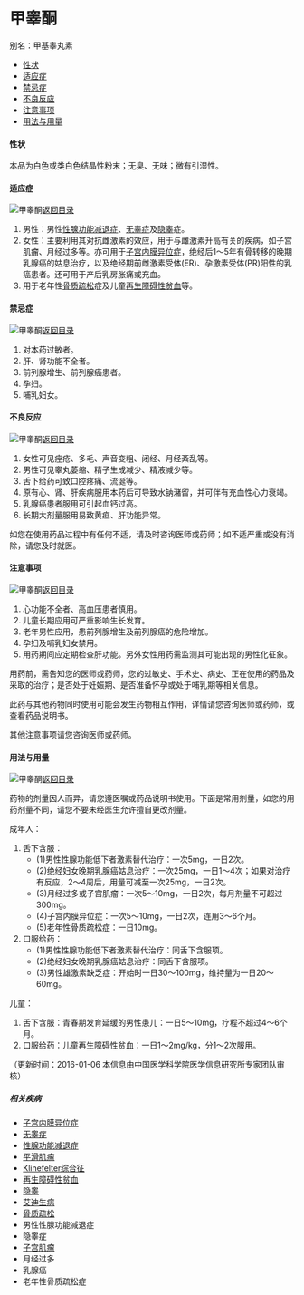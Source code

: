 # 甲睾酮

别名：甲基睾丸素

- [性状](#Character)
- [适应症](#Indications)
- [禁忌症](#Contraindication)
- [不良反应](#AdverseReaction)
- [注意事项](#Precaution)
- [用法与用量](#Dosage)

#### 性状

本品为白色或类白色结晶性粉末；无臭、无味；微有引湿性。

#### 适应症

![甲睾酮](http://www.chealth.org.cn/images/back.gif)[返回目录](#)

1. 男性：男性[性腺功能减退症](http://www.chealth.org.cn/mon/diseases/article/MA144006434.html)、[无睾症](http://www.chealth.org.cn/mon/diseases/article/MA144005300.html)及[隐睾](http://www.chealth.org.cn/mon/diseases/article/MA144001468.html)症。
2. 女性：主要利用其对抗雌激素的效应，用于与雌激素升高有关的疾病，如子宫肌瘤、月经过多等。亦可用于[子宫内膜异位症](http://www.chealth.org.cn/mon/diseases/article/MA144001934.html)，绝经后1～5年有骨转移的晚期乳腺癌的姑息治疗，以及绝经期前雌激素受体(ER)、孕激素受体(PR)阳性的乳癌患者。还可用于产后乳房胀痛或充血。
3. 用于老年性[骨质疏松](http://www.chealth.org.cn/mon/diseases/article/MA144000709.html)症及儿童[再生障碍性贫血](http://www.chealth.org.cn/mon/diseases/article/MA144000964.html)等。

#### 禁忌症

![甲睾酮](http://www.chealth.org.cn/images/back.gif)[返回目录](#)

1. 对本药过敏者。
2. 肝、肾功能不全者。
3. 前列腺增生、前列腺癌患者。
4. 孕妇。
5. 哺乳妇女。

#### 不良反应

![甲睾酮](http://www.chealth.org.cn/images/back.gif)[返回目录](#)

1. 女性可见痤疮、多毛、声音变粗、闭经、月经紊乱等。
2. 男性可见睾丸萎缩、精子生成减少、精液减少等。
3. 舌下给药可致口腔疼痛、流涎等。
4. 原有心、肾、肝疾病服用本药后可导致水钠潴留，并可伴有充血性心力衰竭。
5. 乳腺癌患者服用可引起血钙过高。
6. 长期大剂量服用易致黄疸、肝功能异常。

如您在使用药品过程中有任何不适，请及时咨询医师或药师；如不适严重或没有消除，请您及时就医。

#### 注意事项

![甲睾酮](http://www.chealth.org.cn/images/back.gif)[返回目录](#)

1. 心功能不全者、高血压患者慎用。
2. 儿童长期应用可严重影响生长发育。
3. 老年男性应用，患前列腺增生及前列腺癌的危险增加。
4. 孕妇及哺乳妇女禁用。
5. 用药期间应定期检查肝功能。另外女性用药需监测其可能出现的男性化征象。

用药前，需告知您的医师或药师，您的过敏史、手术史、病史、正在使用的药品及采取的治疗；是否处于妊娠期、是否准备怀孕或处于哺乳期等相关信息。

此药与其他药物同时使用可能会发生药物相互作用，详情请您咨询医师或药师，或查看药品说明书。

其他注意事项请您咨询医师或药师。

#### 用法与用量

![甲睾酮](http://www.chealth.org.cn/images/back.gif)[返回目录](#)

药物的剂量因人而异，请您遵医嘱或药品说明书使用。下面是常用剂量，如您的用药剂量不同，请您不要未经医生允许擅自更改剂量。

成年人：
1. 舌下含服：
   - (1)男性性腺功能低下者激素替代治疗：一次5mg，一日2次。
   - (2)绝经妇女晚期乳腺癌姑息治疗：一次25mg，一日1～4次；如果对治疗有反应，2～4周后，用量可减至一次25mg，一日2次。
   - (3)月经过多或子宫肌瘤：一次5～10mg，一日2次，每月剂量不可超过300mg。
   - (4)子宫内膜异位症：一次5～10mg，一日2次，连用3～6个月。
   - (5)老年性骨质疏松症：一日10mg。
2. 口服给药：
   - (1)男性性腺功能低下者激素替代治疗：同舌下含服项。
   - (2)绝经妇女晚期乳腺癌姑息治疗：同舌下含服项。
   - (3)男性雄激素缺乏症：开始时一日30～100mg，维持量为一日20～60mg。

儿童：
1. 舌下含服：青春期发育延缓的男性患儿：一日5～10mg，疗程不超过4～6个月。
2. 口服给药：儿童再生障碍性贫血：一日1～2mg/kg，分1～2次服用。

（更新时间：2016-01-06 本信息由中国医学科学院医学信息研究所专家团队审核）

##### 相关疾病

- [子宫内膜异位症](http://www.chealth.org.cn/mon/diseases/article/MA144001934.html "子宫内膜异位症")
- [无睾症](http://www.chealth.org.cn/mon/diseases/article/MA144005300.html "无睾症")
- [性腺功能减退症](http://www.chealth.org.cn/mon/diseases/article/MA144006434.html "性腺功能减退症")
- [平滑肌瘤](http://www.chealth.org.cn/mon/diseases/article/MA144003138.html "平滑肌瘤")
- [Klinefelter综合征](http://www.chealth.org.cn/mon/diseases/article/MA144004732.html "Klinefelter综合征")
- [再生障碍性贫血](http://www.chealth.org.cn/mon/diseases/article/MA144000964.html "再生障碍性贫血")
- [隐睾](http://www.chealth.org.cn/mon/diseases/article/MA144001468.html "隐睾")
- [艾迪生病](http://www.chealth.org.cn/mon/diseases/article/MA144000901.html "艾迪生病")
- [骨质疏松](http://www.chealth.org.cn/mon/diseases/article/MA144000709.html "骨质疏松")
- 男性性腺功能减退症
- 隐睾症
- [子宫肌瘤](http://www.chealth.org.cn/mon/diseases/article/MA144003138.html "子宫肌瘤")
- 月经过多
- 乳腺癌
- 老年性骨质疏松症